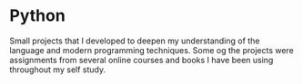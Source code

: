 # Python

Small projects that I developed to deepen my understanding of the language and modern programming techniques. Some og the projects were assignments from several online courses and books I have been using throughout my self study.


